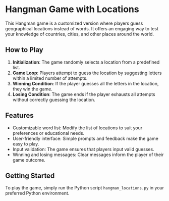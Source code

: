 # Hangman Game with Locations

This Hangman game is a customized version where players guess geographical locations instead of words. It offers an engaging way to test your knowledge of countries, cities, and other places around the world.

## How to Play

1. **Initialization**: The game randomly selects a location from a predefined list.
2. **Game Loop**: Players attempt to guess the location by suggesting letters within a limited number of attempts.
3. **Winning Condition**: If the player guesses all the letters in the location, they win the game.
4. **Losing Condition**: The game ends if the player exhausts all attempts without correctly guessing the location.

## Features

- Customizable word list: Modify the list of locations to suit your preferences or educational needs.
- User-friendly interface: Simple prompts and feedback make the game easy to play.
- Input validation: The game ensures that players input valid guesses.
- Winning and losing messages: Clear messages inform the player of their game outcome.

## Getting Started

To play the game, simply run the Python script `hangman_locations.py` in your preferred Python environment.

